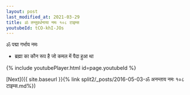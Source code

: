 ```yaml
---
layout: post
last_modified_at: 2021-03-29
title: ॐ तन्तुवर्धनाया नमः १०८ टाइम्स
youtubeId: tCO-khI-JOs
---
```

 
 
 ॐ पद्मा गर्भाय नमः  
 
 -  ब्रह्मा का कौन रूप है जो कमल में पैदा हुआ था 
 
  
 
  
 
 
 
 
 
 


{% include youtubePlayer.html id=page.youtubeId %}
 
[Next]({{ site.baseurl }}{% link  split2/_posts/2016-05-03-ॐ अनन्ताय नमः १०८ टाइम्स.md%})
 
